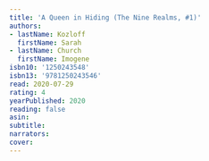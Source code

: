 ```yaml
---
title: 'A Queen in Hiding (The Nine Realms, #1)'
authors:
- lastName: Kozloff
  firstName: Sarah
- lastName: Church
  firstName: Imogene
isbn10: '1250243548'
isbn13: '9781250243546'
read: 2020-07-29
rating: 4
yearPublished: 2020
reading: false
asin:
subtitle:
narrators:
cover:
---
```

